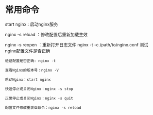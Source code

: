 # 常用命令
start nginx : 启动nginx服务

nginx -s reload  ：修改配置后重新加载生效

nginx -s reopen  ：重新打开日志文件
nginx -t -c /path/to/nginx.conf 测试nginx配置文件是否正确

```
验证配置是否正确: nginx -t

查看Nginx的版本号：nginx -V

启动Nginx：start nginx

快速停止或关闭Nginx：nginx -s stop

正常停止或关闭Nginx：nginx -s quit

配置文件修改重装载命令：nginx -s reload
```